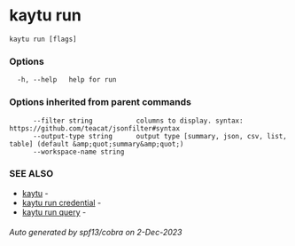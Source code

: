 # kaytu run



```
kaytu run [flags]
```

### Options

```
  -h, --help   help for run
```

### Options inherited from parent commands

```
      --filter string           columns to display. syntax: https://github.com/teacat/jsonfilter#syntax
      --output-type string      output type [summary, json, csv, list, table] (default &amp;quot;summary&amp;quot;)
      --workspace-name string   
```

### SEE ALSO

* [kaytu](.)	 - 
* [kaytu run credential](kaytu_run_credential)	 - 
* [kaytu run query](kaytu_run_query)	 - 

###### Auto generated by spf13/cobra on 2-Dec-2023

